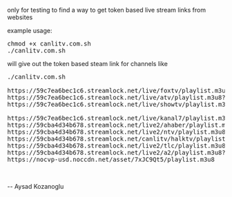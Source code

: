 only for testing to find  a way to get token based live stream links from websites

example usage:

<pre>
chmod +x canlitv.com.sh 
./canlitv.com.sh
</pre>

will give out the token based steam link for channels like
<pre>
./canlitv.com.sh 

https://59c7ea6bec1c6.streamlock.net/live/foxtv/playlist.m3u8?hash=cd3d9b00cfcc4bbfbc4cc7a1d428745c
https://59c7ea6bec1c6.streamlock.net/live/atv/playlist.m3u8?hash=cd3d9b00cfcc4bbfbc4cc7a1d428745c
https://59c7ea6bec1c6.streamlock.net/live/showtv/playlist.m3u8?hash=cd3d9b00cfcc4bbfbc4cc7a1d428745c

https://59c7ea6bec1c6.streamlock.net/live/kanal7/playlist.m3u8?hash=cd3d9b00cfcc4bbfbc4cc7a1d428745c
https://59cba4d34b678.streamlock.net/live2/ahaber/playlist.m3u8?hash=cd3d9b00cfcc4bbfbc4cc7a1d428745c
https://59cba4d34b678.streamlock.net/live2/ntv/playlist.m3u8?hash=cd3d9b00cfcc4bbfbc4cc7a1d428745c
https://59cba4d34b678.streamlock.net/canlitv/halktv/playlist.m3u8?hash=cd3d9b00cfcc4bbfbc4cc7a1d428745c
https://59cba4d34b678.streamlock.net/live2/tlc/playlist.m3u8?hash=cd3d9b00cfcc4bbfbc4cc7a1d428745c
https://59cba4d34b678.streamlock.net/live2/a2/playlist.m3u8?hash=cd3d9b00cfcc4bbfbc4cc7a1d428745c
https://nocvp-usd.noccdn.net/asset/7xJC9Qt5/playlist.m3u8


</pre>
--
Aysad Kozanoglu
